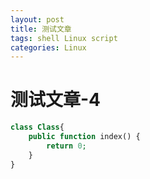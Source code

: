 ```yaml
---
layout: post
title: 测试文章
tags: shell Linux script
categories: Linux
---
```


# 测试文章-4

```php
class Class{
	public function index() {
		return 0;
	}
}
```